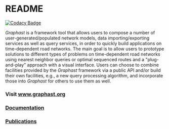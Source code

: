 # README #

[![Codacy Badge](https://api.codacy.com/project/badge/Grade/eaa944d0d9ac47e0a322592e648646fd)](https://www.codacy.com/app/lucaspg96/graphast?utm_source=github.com&utm_medium=referral&utm_content=InsightLab/graphast&utm_campaign=badger)


*Graphast* is a framework tool that allows users to compose a number of user-generated/populated network models, data importing/exporting services as well as query services, in order to quickly build applications on time-dependent road networks. The main goal is to allow users to  prototype solutions to different types of problems on time-dependent road networks using nearest neighbor queries or optimal sequenced routes and a "plug-and-play" approach with a visual interface. Users can choose to combine facilities provided by the *Graphast* framework via a public API and/or build their own facilities, e.g., a new query processing algorithm, and incorporate those into *Graphast* for others to use them as well.

### Visit www.graphast.org

### [Documentation](https://github.com/ARiDa/graphast/wiki)

### [Publications](https://github.com/ARiDa/graphast/wiki/publications)

